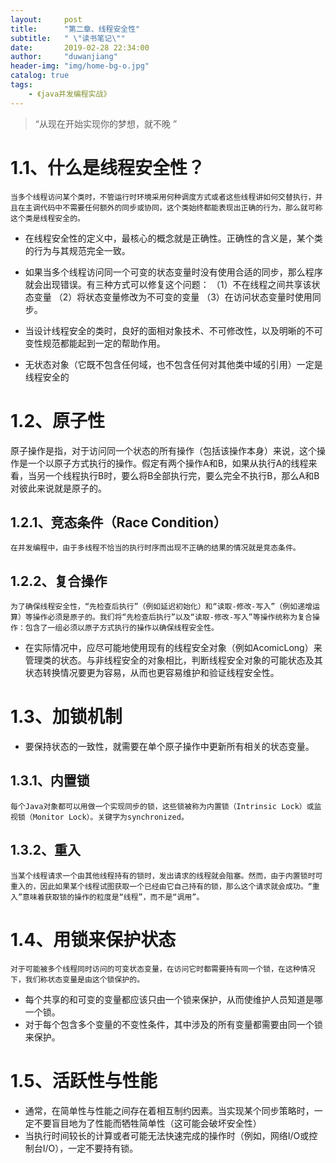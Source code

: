 ```yaml
---
layout: 	post
title: 		"第二章、线程安全性"
subtitle:	" \"读书笔记\""
date:		2019-02-28 22:34:00
author:		"duwanjiang"
header-img:	"img/home-bg-o.jpg"
catalog: true
tags:
    - 《java并发编程实战》
---
```


> “从现在开始实现你的梦想，就不晚 ”



# 1.1、什么是线程安全性？
    当多个线程访问某个类时，不管运行时环境采用何种调度方式或者这些线程讲如何交替执行，并且在主调代码中不需要任何额外的同步或协同，这个类始终都能表现出正确的行为，那么就可称这个类是线程安全的。

* 在线程安全性的定义中，最核心的概念就是正确性。正确性的含义是，某个类的行为与其规范完全一致。

* 如果当多个线程访问同一个可变的状态变量时没有使用合适的同步，那么程序就会出现错误。有三种方式可以修复这个问题：
  （1）不在线程之间共享该状态变量
  （2）将状态变量修改为不可变的变量
  （3）在访问状态变量时使用同步。
* 当设计线程安全的类时，良好的面相对象技术、不可修改性，以及明晰的不可变性规范都能起到一定的帮助作用。
* 无状态对象（它既不包含任何域，也不包含任何对其他类中域的引用）一定是线程安全的
# 1.2、原子性
   原子操作是指，对于访问同一个状态的所有操作（包括该操作本身）来说，这个操作是一个以原子方式执行的操作。假定有两个操作A和B，如果从执行A的线程来看，当另一个线程执行B时，要么将B全部执行完，要么完全不执行B，那么A和B对彼此来说就是原子的。
## 1.2.1、竞态条件（Race Condition）
    在并发编程中，由于多线程不恰当的执行时序而出现不正确的结果的情况就是竞态条件。
## 1.2.2、复合操作
    为了确保线程安全性，“先检查后执行”（例如延迟初始化）和“读取-修改-写入”（例如递增运算）等操作必须是原子的。我们将“先检查后执行”以及“读取-修改-写入”等操作统称为复合操作：包含了一组必须以原子方式执行的操作以确保线程安全性。
* 在实际情况中，应尽可能地使用现有的线程安全对象（例如AcomicLong）来管理类的状态。与非线程安全的对象相比，判断线程安全对象的可能状态及其状态转换情况要更为容易，从而也更容易维护和验证线程安全性。
# 1.3、加锁机制
* 要保持状态的一致性，就需要在单个原子操作中更新所有相关的状态变量。
## 1.3.1、内置锁
    每个Java对象都可以用做一个实现同步的锁，这些锁被称为内置锁（Intrinsic Lock）或监视锁（Monitor Lock）。关键字为synchronized。
## 1.3.2、重入
    当某个线程请求一个由其他线程持有的锁时，发出请求的线程就会阻塞。然而，由于内置锁时可重入的，因此如果某个线程试图获取一个已经由它自己持有的锁，那么这个请求就会成功。“重入”意味着获取锁的操作的粒度是“线程”，而不是“调用”。
# 1.4、用锁来保护状态
    对于可能被多个线程同时访问的可变状态变量，在访问它时都需要持有同一个锁，在这种情况下，我们称状态变量是由这个锁保护的。
* 每个共享的和可变的变量都应该只由一个锁来保护，从而使维护人员知道是哪一个锁。
* 对于每个包含多个变量的不变性条件，其中涉及的所有变量都需要由同一个锁来保护。
# 1.5、活跃性与性能
* 通常，在简单性与性能之间存在着相互制约因素。当实现某个同步策略时，一定不要盲目地为了性能而牺牲简单性（这可能会破坏安全性）
* 当执行时间较长的计算或者可能无法快速完成的操作时（例如，网络I/O或控制台I/O），一定不要持有锁。